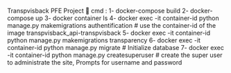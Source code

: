 Transpvisback PFE Project 🚀
cmd : 
1- docker-compose build 
2- docker-compose up 
3- docker container ls 
4- docker exec -it container-id python manage.py makemigrations authentification # use the container-id of the image transpvisback_api-transpvisback 
5- docker exec -it container-id python manage.py makemigrations transparency
6- docker exec -it container-id python manage.py migrate # Initialize database
7- docker exec -it container-id python manage.py createsuperuser # create the super user to administrate the site, Prompts for username and password